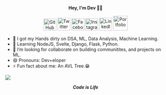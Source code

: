 <p align="center"; font-size= 18em>
  <b>Hey, I'm Dev 👨‍💻</b><br><br>
  <a href="https://github.com/codewithdev" class="fancybox" target="_blank" rel="external"><img src="https://i.imgur.com/J6LeoUb.png" width="40" height="37" alt="GitHub" title="GitHub"></a>
  <a href="https://twitter.com/devtweeets" class="fancybox" target="_blank" rel="external"><img src="https://i.imgur.com/XlctxvH.png" width="40" height="40" alt="Twitter" title="Twitter"></a>
  <a href="https://www.facebook.com/belied3v" class="fancybox" target="_blank" rel="external"><img src="https://i.imgur.com/VgkNYXI_d.webp?maxwidth=728&fidelity=grand" width="40" height="38" alt="Facebook" title="Facebook"></a>
  <a href= "https://www.instagram.com/beliked3v" class= "fancybox" target="_blank" rel= "external"><img src= "https://i.imgur.com/M6yBwxS.png" width="40" height="38" alt= "Instagram" title= "Instagram"></a>
  <a href="https://www.linkedin.com/in/idevprakaash" class="fancybox" target="_blank" rel="external"><img src="https://i.imgur.com/niuwa8T_d.webp?maxwidth=728&fidelity=grand" width="40" height="40" alt="LinkedIn" title="LinekdIn"></a>
    <a href="https://www.codewithdev.me/" class="fancybox" target="_blank" rel="external"><img src="https://i.imgur.com/PvgnFa1_d.webp?maxwidth=728&fidelity=grand" width="45" height="46" alt="Portfolio" title="Portfolio"></a>
</p>




- 🔭 I got my Hands dirty on DSA, ML, Data Analysis, Machine Learning.
- 🌱 Learning NodeJS, Svelte, Django, Flask, Python.
- 👯  I’m looking for collaborate on building communitites, and projects on ML. 
- 😄 Pronouns: Dev+eloper
- ⚡ Fun fact about me: An AVL Tree.😁

[![](https://mermaid.ink/img/eyJjb2RlIjoicGllIHRpdGxlIExhbmd1YWdlL1NraWxsc1xuXHRcIkMvQysrXCIgOiAxODlcblx0XCJQeXRob25cIiA6IDEwNVxuXHRcIkphdmFTY3JpcHRcIiA6NjVcbiAgXG5cdFx0XHRcdFx0IiwibWVybWFpZCI6eyJ0aGVtZSI6ImRlZmF1bHQifSwidXBkYXRlRWRpdG9yIjpmYWxzZX0)](https://mermaid-js.github.io/docs/mermaid-live-editor-beta/#/edit/eyJjb2RlIjoicGllIHRpdGxlIExhbmd1YWdlL1NraWxsc1xuXHRcIkMvQysrXCIgOiAxODlcblx0XCJQeXRob25cIiA6IDEwNVxuXHRcIkphdmFTY3JpcHRcIiA6NjVcbiAgXG5cdFx0XHRcdFx0IiwibWVybWFpZCI6eyJ0aGVtZSI6ImRlZmF1bHQifSwidXBkYXRlRWRpdG9yIjpmYWxzZX0)
<p align= "center" font-size= 12em>
<strong><i>Code is Life</i></strong>
</p>
